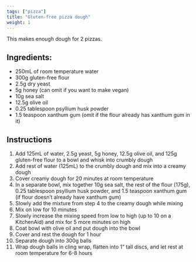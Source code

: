 ```yaml
---
tags: ["pizza"]
title: "Gluten-free pizza dough"
weight: 1
---
```


This makes enough dough for 2 pizzas.


## Ingredients:

* 250mL of room temperature water
* 300g gluten-free flour
* 2.5g dry yeast
* 5g honey (can omit if you want to make vegan)
* 10g sea salt
* 12.5g olive oil
* 0.25 tablespoon psyllium husk powder
* 1.5 teaspoon xanthum gum (omit if the flour already has xanthum gum in it)


## Instructions

1. Add 125mL of water, 2.5g yeast, 5g honey, 12.5g olive oil, and 125g gluten-free flour to a bowl and whisk into crumbly dough
2. Add rest of water (125mL) to the crumbly dough and mix into a creamy dough
3. Cover creamy dough for 20 minutes at room temperature
4. In a separate bowl, mix together 10g sea salt, the rest of the flour (175g), 0.25 tablespoon psyllium husk powder, and 1.5 teaspoon xanthum gum (if flour doesn’t already have xanthum gum)
5. Slowly add the mixture from step 4 to the creamy dough while mixing
6. Mix on low for 10 minutes
7. Slowly increase the mixing speed from low to high (up to 10 on a KitchenAid) and mix for 5 more minutes on high
8. Coat bowl with olive oil and put dough into the bowl
9. Cover and rest the dough for 1 hour
10. Separate dough into 300g balls
11. Wrap dough balls in cling wrap, flatten into 1” tall discs, and let rest at room temperature for 6-8 hours
